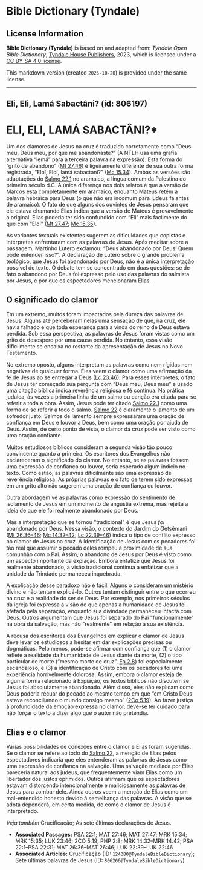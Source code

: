 # Bible Dictionary (Tyndale)

## License Information

**Bible Dictionary (Tyndale)** is based on and adapted from: _Tyndale Open Bible Dictionary_, [Tyndale House Publishers](https://tyndaleopenresources.com/), 2023, which is licensed under a [CC BY-SA 4.0 license](https://creativecommons.org/licenses/by-sa/4.0/legalcode.en).

This markdown version (created `2025-10-20`) is provided under the same license.



--------------------------------

## Eli, Eli, Lamá Sabactâni? (id: 806197)

ELI, ELI, LAMÁ SABACTÂNI?\*
===========================

Um dos clamores de Jesus na cruz é traduzido corretamente como “Deus meu, Deus meu, por que me abandonaste?” (A NTLH usa uma grafia alternativa “lemá” para a terceira palavra na expressão). Esta forma do “grito de abandono” ([Mt 27\.46](https://ref.ly/Matt27:46)) é ligeiramente diferente de sua outra forma registrada, “Eloí, Eloí, lamá sabactani?” ([Mc 15\.34](https://ref.ly/Mark15:34)). Ambas as versões são adaptações do [Salmo 22\.1](https://ref.ly/Ps22:1) no aramaico, a língua comum da Palestina do primeiro século d.C. A única diferença nos dois relatos é que a versão de Marcos está completamente em aramaico, enquanto Mateus retém a palavra hebraica para Deus (o que não era incomum para judeus falantes de aramaico). O fato de que alguns dos ouvintes de Jesus pensaram que ele estava chamando Elias indica que a versão de Mateus é provavelmente a original. Elias poderia ter sido confundido com “Eli” mais facilmente do que com “Eloí” ([Mt 27\.47](https://ref.ly/Matt27:47); [Mc 15\.35](https://ref.ly/Mark15:35)).

As variantes textuais existentes sugerem as dificuldades que copistas e intérpretes enfrentaram com as palavras de Jesus. Após meditar sobre a passagem, Martinho Lutero exclamou: “Deus abandonado por Deus! Quem pode entender isso?”. A declaração de Lutero sobre o grande problema teológico, que Jesus foi abandonado por Deus, não é a única interpretação possível do texto. O debate tem se concentrado em duas questões: se de fato o abandono por Deus foi expresso pelo uso das palavras do salmista por Jesus, e por que os espectadores mencionaram Elias.

O significado do clamor
-----------------------

Em um extremo, muitos foram impactados pela dureza das palavras de Jesus. Alguns até perceberam nelas uma sensação de que, na cruz, ele havia falhado e que toda esperança para a vinda do reino de Deus estava perdida. Sob essa perspectiva, as palavras de Jesus foram vistas como um grito de desespero por uma causa perdida. No entanto, essa visão dificilmente se encaixa no restante da apresentação de Jesus no Novo Testamento.

No extremo oposto, alguns interpretam as palavras como nem rígidas nem negativas de qualquer forma. Eles veem o clamor como uma afirmação da fé de Jesus ao se entregar a Deus ([Lc 23\.46](https://ref.ly/Luke23:46)). Para esses intérpretes, o fato de Jesus ter começado sua pergunta com “Deus meu, Deus meu” e usado uma citação bíblica indica reverência religiosa e fé contínua. Na prática judaica, às vezes a primeira linha de um salmo ou canção era citada para se referir a toda a obra. Assim, Jesus pode ter citado [Salmo 22\.1](https://ref.ly/Ps22:1) como uma forma de se referir a todo o salmo. [Salmo 22](https://ref.ly/Ps22:1-Ps22:31) é claramente o lamento de um sofredor justo. Salmos de lamento sempre expressaram uma oração de confiança em Deus e louvor a Deus, bem como uma oração por ajuda de Deus. Assim, de certo ponto de vista, o clamor da cruz pode ser visto como uma oração confiante.

Muitos estudiosos bíblicos consideram a segunda visão tão pouco convincente quanto a primeira. Os escritores dos Evangelhos não esclareceram o significado do clamor. No entanto, se as palavras fossem uma expressão de confiança ou louvor, seria esperado algum indício no texto. Como estão, as palavras dificilmente são uma expressão de reverência religiosa. As próprias palavras e o fato de terem sido expressas em um grito alto não sugerem uma oração de confiança ou louvor.

Outra abordagem vê as palavras como expressão do sentimento de isolamento de Jesus em um momento de angústia extrema, mas rejeita a ideia de que ele foi realmente abandonado por Deus.

Mas a interpretação que se tornou "tradicional" é que Jesus *foi* abandonado por Deus. Nessa visão, o contexto do Jardim do Getsêmani ([Mt 26\.36–46](https://ref.ly/Matt26:36-Matt26:46); [Mc 14\.32–42](https://ref.ly/Mark14:32-Mark14:42); [Lc 22\.39–46](https://ref.ly/Luke22:39-Luke22:46)) indica o tipo de conflito expresso no clamor de Jesus na cruz. A identificação de Jesus com os pecadores foi tão real que assumir o pecado deles rompeu a proximidade de sua comunhão com o Pai. Assim, o abandono de Jesus por Deus é visto como um aspecto importante da expiação. Embora enfatize que Jesus foi realmente abandonado, a visão tradicional continua a enfatizar que a unidade da Trindade permaneceu inquebrada.

A explicação desse paradoxo não é fácil. Alguns o consideram um mistério divino e não tentam explicá\-lo. Outros tentam distinguir entre o que ocorreu na cruz e a realidade do ser de Deus. Por exemplo, nos primeiros séculos da igreja foi expressa a visão de que apenas a humanidade de Jesus foi afetada pela separação, enquanto sua divindade permaneceu intacta com Deus. Outros argumentam que Jesus foi separado do Pai "funcionalmente" na obra da salvação, mas não "realmente" em relação à sua existência.

A recusa dos escritores dos Evangelhos em explicar o clamor de Jesus deve levar os estudiosos a hesitar em dar explicações precisas ou dogmáticas. Pelo menos, pode\-se afirmar com confiança que (1\) o clamor reflete a realidade da humanidade de Jesus diante da morte, (2\) o tipo particular de morte (“mesmo morte de cruz”, [Fp 2\.8](https://ref.ly/Phil2:8)) foi especialmente escandaloso, e (3\) a identificação de Cristo com os pecadores foi uma experiência horrivelmente dolorosa. Assim, embora o clamor esteja de alguma forma relacionado à Expiação, os textos bíblicos não discutem se Jesus foi absolutamente abandonado. Além disso, eles não explicam como Deus poderia recuar do pecado ao mesmo tempo em que “em Cristo Deus estava reconciliando o mundo consigo mesmo” ([2Co 5\.19](https://ref.ly/2Cor5:19)). Ao fazer justiça à profundidade da emoção expressa no clamor, deve\-se ter cuidado para não forçar o texto a dizer algo que o autor não pretendia.

Elias e o clamor
----------------

Várias possibilidades de conexões entre o clamor e Elias foram sugeridas. Se o clamor se refere ao todo do [Salmo 22](https://ref.ly/Ps22:1-Ps22:31), a menção de Elias pelos espectadores indicaria que eles entenderam as palavras de Jesus como uma expressão de confiança na salvação. Uma salvação mediada por Elias pareceria natural aos judeus, que frequentemente viam Elias como um libertador dos justos oprimidos. Outros afirmam que os espectadores estavam distorcendo intencionalmente e maliciosamente as palavras de Jesus para zombar dele. Ainda outros veem a menção de Elias como um mal\-entendido honesto devido à semelhança das palavras. A visão que se adota dependerá, em certa medida, de como o clamor de Jesus é interpretado.

*Veja também* Crucificação; As sete últimas declarações de Jesus.

* **Associated Passages:** PSA 22:1; MAT 27:46; MAT 27:47; MRK 15:34; MRK 15:35; LUK 23:46; 2CO 5:19; PHP 2:8; MRK 14:32–MRK 14:42; PSA 22:1–PSA 22:31; MAT 26:36–MAT 26:46; LUK 22:39–LUK 22:46
* **Associated Articles:** Crucificação (ID: `124380@TyndaleBibleDictionary`); Sete últimas palavras de Jesus (ID: `806266@TyndaleBibleDictionary`)

